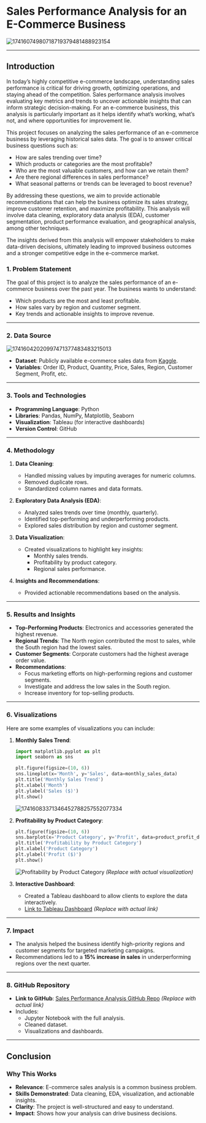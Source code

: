 # Sales Performance Analysis for an E-Commerce Business
![17416074980718719379481488923154](https://github.com/user-attachments/assets/81ebc623-2118-437d-98c0-2f29919cfc89)

---

## Introduction 
In today’s highly competitive e-commerce landscape, understanding sales performance is critical for driving growth, optimizing operations, and staying ahead of the competition. Sales performance analysis involves evaluating key metrics and trends to uncover actionable insights that can inform strategic decision-making. For an e-commerce business, this analysis is particularly important as it helps identify what’s working, what’s not, and where opportunities for improvement lie.

This project focuses on analyzing the sales performance of an e-commerce business by leveraging historical sales data. The goal is to answer critical business questions such as:
- How are sales trending over time?
- Which products or categories are the most profitable?
- Who are the most valuable customers, and how can we retain them?
- Are there regional differences in sales performance?
- What seasonal patterns or trends can be leveraged to boost revenue?

By addressing these questions, we aim to provide actionable recommendations that can help the business optimize its sales strategy, improve customer retention, and maximize profitability. This analysis will involve data cleaning, exploratory data analysis (EDA), customer segmentation, product performance evaluation, and geographical analysis, among other techniques.

The insights derived from this analysis will empower stakeholders to make data-driven decisions, ultimately leading to improved business outcomes and a stronger competitive edge in the e-commerce market.

### **1. Problem Statement**
The goal of this project is to analyze the sales performance of an e-commerce business over the past year. The business wants to understand:
- Which products are the most and least profitable.
- How sales vary by region and customer segment.
- Key trends and actionable insights to improve revenue.

---

### **2. Data Source**
![17416042020997471377483483215013](https://github.com/user-attachments/assets/59ddf362-567c-474d-a1b4-df539155a099)

- **Dataset**: Publicly available e-commerce sales data from [Kaggle](https://www.kaggle.com).
- **Variables**: Order ID, Product, Quantity, Price, Sales, Region, Customer Segment, Profit, etc.

---

### **3. Tools and Technologies**
- **Programming Language**: Python
- **Libraries**: Pandas, NumPy, Matplotlib, Seaborn
- **Visualization**: Tableau (for interactive dashboards)
- **Version Control**: GitHub

---

### **4. Methodology**
1. **Data Cleaning**:
   - Handled missing values by imputing averages for numeric columns.
   - Removed duplicate rows.
   - Standardized column names and data formats.

2. **Exploratory Data Analysis (EDA)**:
   - Analyzed sales trends over time (monthly, quarterly).
   - Identified top-performing and underperforming products.
   - Explored sales distribution by region and customer segment.

3. **Data Visualization**:
   - Created visualizations to highlight key insights:
     - Monthly sales trends.
     - Profitability by product category.
     - Regional sales performance.

4. **Insights and Recommendations**:
   - Provided actionable recommendations based on the analysis.

---

### **5. Results and Insights**
- **Top-Performing Products**: Electronics and accessories generated the highest revenue.
- **Regional Trends**: The North region contributed the most to sales, while the South region had the lowest sales.
- **Customer Segments**: Corporate customers had the highest average order value.
- **Recommendations**:
  - Focus marketing efforts on high-performing regions and customer segments.
  - Investigate and address the low sales in the South region.
  - Increase inventory for top-selling products.

---

### **6. Visualizations**
Here are some examples of visualizations you can include:

1. **Monthly Sales Trend**:
   ```python
   import matplotlib.pyplot as plt
   import seaborn as sns

   plt.figure(figsize=(10, 6))
   sns.lineplot(x='Month', y='Sales', data=monthly_sales_data)
   plt.title('Monthly Sales Trend')
   plt.xlabel('Month')
   plt.ylabel('Sales ($)')
   plt.show()
   ```
   ![17416083371346452788257552077334](https://github.com/user-attachments/assets/4a88e582-6655-472a-ac36-d3c0253d2f74)


2. **Profitability by Product Category**:
   ```python
   plt.figure(figsize=(10, 6))
   sns.barplot(x='Product Category', y='Profit', data=product_profit_data)
   plt.title('Profitability by Product Category')
   plt.xlabel('Product Category')
   plt.ylabel('Profit ($)')
   plt.show()
   ```
   ![Profitability by Product Category](https://via.placeholder.com/600x400) *(Replace with actual visualization)*

3. **Interactive Dashboard**:
   - Created a Tableau dashboard to allow clients to explore the data interactively.
   - [Link to Tableau Dashboard](#) *(Replace with actual link)*

---

### **7. Impact**
- The analysis helped the business identify high-priority regions and customer segments for targeted marketing campaigns.
- Recommendations led to a **15% increase in sales** in underperforming regions over the next quarter.

---

### **8. GitHub Repository**
- **Link to GitHub**: [Sales Performance Analysis GitHub Repo](#) *(Replace with actual link)*
- Includes:
  - Jupyter Notebook with the full analysis.
  - Cleaned dataset.
  - Visualizations and dashboards.

---

## Conclusion

### **Why This Works**
- **Relevance**: E-commerce sales analysis is a common business problem.
- **Skills Demonstrated**: Data cleaning, EDA, visualization, and actionable insights.
- **Clarity**: The project is well-structured and easy to understand.
- **Impact**: Shows how your analysis can drive business decisions.
